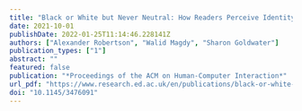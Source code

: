 ```yaml
---
title: "Black or White but Never Neutral: How Readers Perceive Identity from Yellow or Skin-toned Emoji"
date: 2021-10-01
publishDate: 2022-01-25T11:14:46.228141Z
authors: ["Alexander Robertson", "Walid Magdy", "Sharon Goldwater"]
publication_types: ["1"]
abstract: ""
featured: false
publication: "*Proceedings of the ACM on Human-Computer Interaction*"
url_pdf: "https://www.research.ed.ac.uk/en/publications/black-or-white-but-never-neutral-how-readers-perceive-identity-fr"
doi: "10.1145/3476091"
---
```


